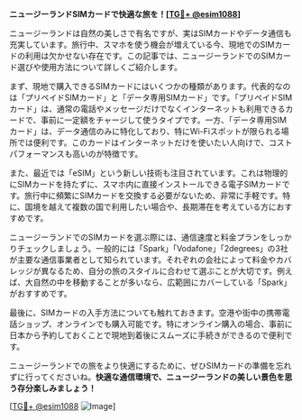**ニュージーランドSIMカードで快適な旅を！[[TG💪+ @esim1088](https://t.me/s/esim1088)]**

ニュージーランドは自然の美しさで有名ですが、実はSIMカードやデータ通信も充実しています。旅行中、スマホを使う機会が増えている今、現地でのSIMカードの利用は欠かせない存在です。この記事では、ニュージーランドでのSIMカード選びや使用方法について詳しくご紹介します。

まず、現地で購入できるSIMカードにはいくつかの種類があります。代表的なのは「プリペイドSIMカード」と「データ専用SIMカード」です。「プリペイドSIMカード」は、通常の電話やメッセージだけでなくインターネットも利用できるカードで、事前に一定額をチャージして使うタイプです。一方、「データ専用SIMカード」は、データ通信のみに特化しており、特にWi-Fiスポットが限られる場所では便利です。このカードはインターネットだけを使いたい人向けで、コストパフォーマンスも高いのが特徴です。

また、最近では「eSIM」という新しい技術も注目されています。これは物理的にSIMカードを持たずに、スマホ内に直接インストールできる電子SIMカードです。旅行中に頻繁にSIMカードを交換する必要がないため、非常に手軽です。特に、国境を越えて複数の国で利用したい場合や、長期滞在を考えている方におすすめです。

ニュージーランドでのSIMカードを選ぶ際には、通信速度と料金プランをしっかりチェックしましょう。一般的には「Spark」「Vodafone」「2degrees」の3社が主要な通信事業者として知られています。それぞれの会社によって料金やカバレッジが異なるため、自分の旅のスタイルに合わせて選ぶことが大切です。例えば、大自然の中を移動することが多いなら、広範囲にカバーしている「Spark」がおすすめです。

最後に、SIMカードの入手方法についても触れておきます。空港や街中の携帯電話ショップ、オンラインでも購入可能です。特にオンライン購入の場合、事前に日本から予約しておくことで現地到着後にスムーズに手続きができるので便利です。

ニュージーランドでの旅をより快適にするために、ぜひSIMカードの準備を忘れずに行ってくださいね。**快適な通信環境で、ニュージーランドの美しい景色を思う存分楽しみましょう！**

[[TG💪+ @esim1088](https://t.me/s/esim1088) ![Image](https://i.postimg.cc/Y0z9fWf4/image.png)]